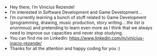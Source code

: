 - Hey there, I’m Vinicius Rezende!
- I’m interested in Software Development and Game Development...
- I’m currently learning a bunch of stuff related to Game Development (programming, drawing, music production, story writing... *the list is enormous*) and pretending to learn even more as I think that we always need to improve our capacities and never stop studying.
- You can find me on LinkedIn: https://www.linkedin.com/in/vinicius-inacio-rezende/
- Thanks for all the attention and happy coding for you :)
